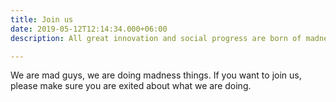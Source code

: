 ```yaml
---
title: Join us
date: 2019-05-12T12:14:34.000+06:00
description: All great innovation and social progress are born of madness.

---
```

We are mad guys, we are doing madness things. If you want to join us, please make sure you are exited about what we are doing.